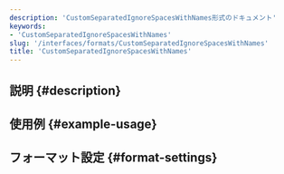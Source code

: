 ```yaml
---
description: 'CustomSeparatedIgnoreSpacesWithNames形式のドキュメント'
keywords:
- 'CustomSeparatedIgnoreSpacesWithNames'
slug: '/interfaces/formats/CustomSeparatedIgnoreSpacesWithNames'
title: 'CustomSeparatedIgnoreSpacesWithNames'
---
```




## 説明 {#description}

## 使用例 {#example-usage}

## フォーマット設定 {#format-settings}
